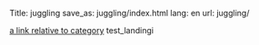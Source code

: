 Title: juggling
save_as: juggling/index.html
lang: en
url: juggling/

[a link relative to category](category)
test_landingi
